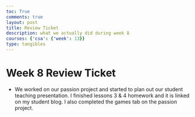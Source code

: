 ```yaml
---
toc: True
comments: true
layout: post
title: Review Ticket
description: what we actually did during week 8
courses: {'csa': {'week': 13}}
type: tangibles
---
```


# Week 8 Review Ticket
- We worked on our passion project and started to plan out our student teaching presentation. I finished lessons 3 & 4 homework and it is linked on my student blog. I also completed the games tab on the passion project. 